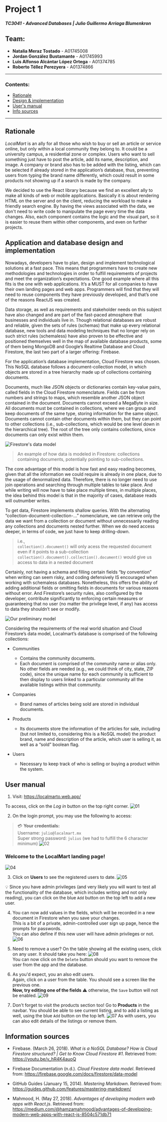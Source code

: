 # Project 1

##### TC3041 - Advanced Databases | Julio Guillermo Arriaga Blumenkron

## Team:
* **Natalia Meraz Tostado** - A01745008
* **Jordan González Bustamante** - A01745993
* **Luis Alfonso Alcántar López Ortega** - A01374785
* **Roberto Téllez Perezyera** - A01374866

---
### Contents:
- [Rationale](#rationale)
- [Design & implementation](#application-and-database-design-and-implementation)
- [User's manual](#user-manual)
- [Info sources](#information-sources)

---

## Rationale
_LocalMart_ is an ally for all those who wish to buy or sell an article or service online, but only within a local community they belong to. It could be a university campus, a residential zone or complex. Users who want to sell something just have to post the article, add its name, description, and image. A company or brand also has to be added with the listing, which can be selected if already stored in the application’s database, thus, preventing users from typing the brand name differently, which could result in some products not showing up if a search is made by the company.

We decided to use the React library because we find an excellent ally to make all kinds of web or mobile applications. Basically it is about rendering HTML on the server and on the client, reducing the workload to make a friendly search engine. By having the views associated with the data, we don't need to write code to manipulate the page every time the data changes. Also, each component contains the logic and the visual part, so it is easier to reuse them within other components, and even on further projects.


## Application and database design and implementation

Nowadays, developers have to plan, design and implement technological solutions at a fast pace. This means that programmers have to create new methodologies and technologies in order to fulfill requirements of projects and meet the organization’s expectations. One good example where all this fits is the one with web applications. It’s a MUST for all companies to have their own landing pages and web apps. Programmers will find that they will need to reuse components they have previously developed, and that’s one of the reasons ReactJS was created. 

Data storage, as well as requirements and stakeholder needs on this subject have also changed and are part of the fast-paced atmosphere that businesses and individuals live in. Though relational databases are robust and reliable, given the sets of rules (schemas) that make up every relational database, new tools and data modeling techniques that no longer rely on such strict rules (schemaless) have also proven to be effective and positioned themselves well in the map of available database products, some of them being MongoDB and Google’s Realtime Database and Cloud Firestore, the last two part of a larger offering: Firebase.

For the application’s database implementation, Cloud Firestore was chosen. This NoSQL database follows a document-collection model, in which objects are stored in a tree hierarchy made up of collections containing documents.

Documents, much like JSON objects or dictionaries contain key-value pairs, called fields in the Cloud Firestore nomenclature. Fields can be from numbers and strings to maps, which resemble another JSON object contained in the document. Documents cannot exceed a MegaByte in size.
All documents must be contained in collections, where we can group and keep documents of the same type, storing information for the same object. Documents cannot contain other documents within them, but they can point to other collections (i.e., sub-collections, which would be one level down in the hierarchical tree). The root of the tree only contains collections, since documents can only exist within them.

![Firestore's data model](/report-images/IMG_0554.PNG)
>An example of how data is modeled in Firestore: collections containing documents, potentially pointing to sub-collections.  

The core advantage of this model is how fast and easy reading becomes, given that all the information we could require is already in one place, due to the usage of denormalized data. Therefore, there is no longer need to use join operations and searching through multiple tables to take place. And while writing will now have to take place multiple times, in multiple places, the idea behind this model is that in the majority of cases, database reads will outnumber writes.

To get data, Firestore implements shallow queries. With the alternating “collection-document-collection-...” nomenclature, we can retrieve only the data we want from a collection or document without unnecessarily reading any collections and documents nested further. When we do need access deeper, in terms of code, we just have to keep drilling-down.  
>i.e.,  
``collection().document()`` will only acess the requested document even if it points to a sub-collection  
``collection().document().collection().document()`` would give us access to data in a nested document

Certainly, not having a schema and filling certain fields “by convention” when writing can seem risky, and coding defensively IS encouraged when working with schemaless databases. Nonetheless, this offers the ability of adding additional fields or omitting fields in documents for various reasons without error. And Firestore’s security rules, also configured by the developer, contribute significantly to enforcing certain measures or guaranteeing that no user (no matter the privilege level, if any) has access to data they shouldn’t see or modify.

![Our preliminary model](/report-images/initial-diagram-chido.jpeg)

Considering the requirements of the real world situation and Cloud Firestore’s data model, Localmart’s database is comprised of the following collections:

- Communities
  - Contains the community documents.
  - Each document is comprised of the community name or alias only. No other fields are needed (e.g., we could think of city, state, ZIP code), since the unique name for each community is sufficient to then display to users linked to a particular community all the available listings within that community.

- Companies
  - Brand names of articles being sold are stored in individual documents.

- Products
  - Its documents store the information of the articles for sale, including (but not limited to, considering this is a NoSQL model) the product brand, name and description of the article, which user is selling it, as well as a “sold” boolean flag.

- Users 
  - Necessary to keep track of who is selling or buying a product within the system.



## User manual

1. Visit: https://localmarto.web.app/  

To access, click on the _Log in_ button on the top right corner.
![01](/report-images/01_manual.jpeg)

2. On the login prompt, you may use the following to access:
>:credit_card: **Your credentials:**  
Username: ``julio@localmart.mx``  
Super strong password: ``julius`` (we had to fulfill the 6 character minimum)
![02](/report-images/02_manual.jpeg)

### Welcome to the LocalMart landing page!
![04](/report-images/04_manual.jpeg)

3. Click on **Users** to see the registered users to date.
![05](/report-images/05_manual.jpeg)

:bulb: Since you have admin privileges (and very likely you will want to test all the functionality of the database, which includes writing and not only reading), you can click on the blue ``Add`` button on the top left to add a new user.

4. You can now add values in the fields, which will be recorded in a new document in Firestore when you save your changes.  
This is a bit of a private, admin-controlled user sign up page, hence the prompts for passwords.  
You can also define if this new user will have admin privileges or not.
![06](/report-images/06_manual.png)

5. Need to remove a user? On the table showing all the existing users, click on any user. It should take you here:
![08](/report-images/08_manual.png)  
You can now click on the ``Delete`` button should you want to remove the user from the app and the database.

6. As you'd expect, you an also edit users.  
Again, click on a user from the table. You should see a screen like the previous one.  
**Now, try editing one of the fields** :warning: otherwise, the ``Save`` button will not be enabled.
![09](/report-images/09_manual.png)  

7. Don't forget to visit the products section too! Go to **Products** in the navbar.
You should be able to see current listing, and to add a listing as well, using the blue ``Add`` button on the top left.
![07](/report-images/07_manual.jpeg)
As with users, you can also edit details of the listings or remove them.



## Information sources
* Firebase. (March 26, 2018). _What is a NoSQL Database? How is Cloud Firestore structured? | Get to Know Cloud Firestore #1_. Retrieved from: https://youtu.be/v_hR4K4auoQ 

* Firebase Documentation (n.d.). _Cloud Firestore data model_. Retrieved from: https://firebase.google.com/docs/firestore/data-model  

* GitHub Guides (January 15, 2014). _Mastering Markdown_. Retrieved from: https://guides.github.com/features/mastering-markdown/ 

* Mahmood, H. (May 27, 2018). _Advantages of developing modern web apps with React.js_. Retrieved from: https://medium.com/@hamzamahmood/advantages-of-developing-modern-web-apps-with-react-js-8504c571db71  
